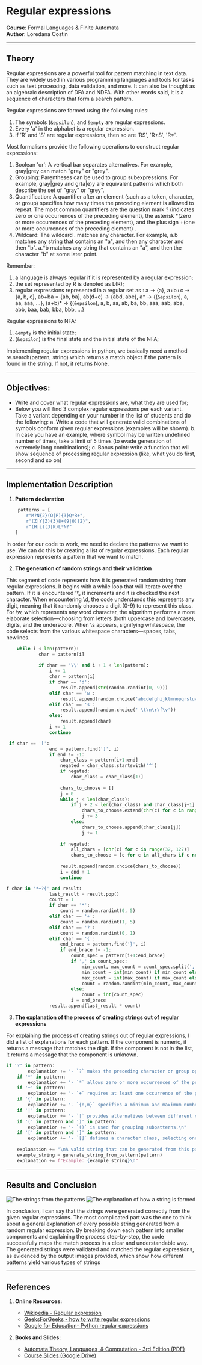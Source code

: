 # Regular expressions
**Course**: Formal Languages & Finite Automata  
**Author**: Loredana Costin

---

## Theory

Regular expressions are a powerful tool for pattern matching in text data. They are widely used in various programming languages and tools for tasks such as text processing, data validation, and more. It can also be thought as an algebraic description of DFA and NDFA. With other words said, it is a sequence of characters that form a search pattern.

Regular expressions are formed using the following rules:
1. The symbols (`&epsilon`), and `&empty` are regular expressions.
2. Every 'a' in the alphabet is a regular expression.
3. If 'R' and 'S' are regular expressions, then so are 'RS', 'R+S', 'R*'.

Most formalisms provide the following operations to construct regular expressions:
1. Boolean 'or': A vertical bar separates alternatives. For example, gray|grey can match "gray" or "grey".
2. Grouping: Parentheses can be used to group subexpressions. For example, gray|grey and gr(a|e)y are equivalent patterns which both describe the set of "gray" or "grey".
3. Quantification: A quantifier after an element (such as a token, character, or group) specifies how many times the preceding element is allowed to repeat. The most common quantifiers are the question mark ? (indicates zero or one occurrences of the preceding element), the asterisk *(zero or more occurrences of the preceding element), and the plus sign +(one or more occurrences of the preceding element) .
4. Wildcard: The wildcard . matches any character. For example, a.b matches any string that contains an "a", and then any character and then "b". a.*b matches any string that contains an "a", and then the character "b" at some later point.

Remember: 
1. a language is always regular if it is represented by a regular expression;
2. the set represented by R is denoted as L(R);
3. regular expressions represented in a regular set as : a -> {a}, a+b+c -> {a, b, c}, ab+ba = {ab, ba},
ab(d+e) -> {abd, abe}, a* -> {(`&epsilon`), a, aa, aaa, ...}, (a+b)* -> {(`&epsilon`), a, b, aa, ab, ba, bb, aaa, aab, aba, abb, baa, bab, bba, bbb, ...}


Regular expressions to NFA:
1. `&empty` is the initial state;
2. (`&epsilon`) is the final state and the initial state of the NFA;

Implementing regular expressions in python, we basically need a method re.search(pattern, string) which returns a match object if the pattern is found in the string. If not, it returns None.

---

## Objectives:

- Write and cover what regular expressions are, what they are used for;
- Below you will find 3 complex regular expressions per each variant. Take a variant depending on your number in the list of students and do the following:
    a. Write a code that will generate valid combinations of symbols conform given regular expressions (examples will be shown).
    b. In case you have an example, where symbol may be written undefined number of times, take a limit of 5 times (to evade generation of extremely long combinations);
    c. Bonus point: write a function that will show sequence of processing regular expression (like, what you do first, second and so on)
---

## Implementation Description

1. **Pattern declaration**  
   

    ```python
     patterns = [
        r"M?N{2}(O|P){3}Q*R+",
        r"(Z|Y|Z){3}8+(9|0){2}",
        r"(H|i)(J|K)L*N?"
    ]
    ```
In order for our code to work, we need to declare the patterns we want to use. We can do this by creating a list of regular expressions. Each regular expression represents a pattern that we want to match.

2. **The generation of random strings and their validation**

This segment of code represents how it is generated random string from regular expressions. It begins with a while loop that will iterate over the pattern. If it is encountered '\\', it increments and it is checked the next character. When encountering \d, the code understands this represents any digit, meaning that it randomly chooses a digit (0-9) to represent this class. For \w, which represents any word character, the algorithm performs a more elaborate selection—choosing from letters (both uppercase and lowercase), digits, and the underscore. When \s appears, signifying whitespace, the code selects from the various whitespace characters—spaces, tabs, newlines.


```python
    while i < len(pattern):
            char = pattern[i]
            
            if char == '\\' and i + 1 < len(pattern):
                i += 1
                char = pattern[i]
                if char == 'd':  
                    result.append(str(random.randint(0, 9)))
                elif char == 'w': 
                    result.append(random.choice('abcdefghijklmnopqrstuvwxyzABCDEFGHIJKLMNOPQRSTUVWXYZ0123456789_'))
                elif char == 's':  
                    result.append(random.choice(' \t\n\r\f\v'))
                else:  
                    result.append(char)
                i += 1
                continue
```


```python
 if char == '[':
                end = pattern.find(']', i)
                if end != -1:
                    char_class = pattern[i+1:end]
                    negated = char_class.startswith('^')
                    if negated:
                        char_class = char_class[1:]
                    
                    chars_to_choose = []
                    j = 0
                    while j < len(char_class):
                        if j + 2 < len(char_class) and char_class[j+1] == '-':
                            chars_to_choose.extend(chr(c) for c in range(ord(char_class[j]), ord(char_class[j+2]) + 1))
                            j += 3
                        else:
                            chars_to_choose.append(char_class[j])
                            j += 1
                    
                    if negated:
                        all_chars = [chr(c) for c in range(32, 127)]
                        chars_to_choose = [c for c in all_chars if c not in chars_to_choose]
                    
                    result.append(random.choice(chars_to_choose))
                    i = end + 1
                    continue
```

```python
f char in '*+?{' and result:
                last_result = result.pop()
                count = 1
                if char == '*':
                    count = random.randint(0, 5)
                elif char == '+':
                    count = random.randint(1, 5)
                elif char == '?':
                    count = random.randint(0, 1)
                elif char == '{':
                    end_brace = pattern.find('}', i)
                    if end_brace != -1:
                        count_spec = pattern[i+1:end_brace]
                        if ',' in count_spec:
                            min_count, max_count = count_spec.split(',')
                            min_count = int(min_count) if min_count else 0
                            max_count = int(max_count) if max_count else 10
                            count = random.randint(min_count, max_count)
                        else:
                            count = int(count_spec)
                        i = end_brace
                result.append(last_result * count)
```
    
3. **The explanation of the process of creating strings out of regular expressions**

For explaining the process of creating strings out of regular expressions, I did a list of explanations for each pattern. If the component is numeric, it returns a message that matches the digit. If the component is not in the list, it returns a message that the component is unknown.

```python
if '?' in pattern:
        explanation += "- `?` makes the preceding character or group optional.\n"
    if '*' in pattern:
        explanation += "- `*` allows zero or more occurrences of the preceding character or group.\n"
    if '+' in pattern:
        explanation += "- `+` requires at least one occurrence of the preceding character or group.\n"
    if '{' in pattern:
        explanation += "- `{n,m}` specifies a minimum and maximum number of repetitions.\n"
    if '|' in pattern:
        explanation += "- `|` provides alternatives between different characters or groups.\n"
    if '(' in pattern and ')' in pattern:
        explanation += "- `()` is used for grouping subpatterns.\n"
    if '[' in pattern and ']' in pattern:
        explanation += "- `[]` defines a character class, selecting one character from the given options.\n"
    
    explanation += "\nA valid string that can be generated from this pattern:\n"
    example_string = generate_string_from_pattern(pattern)
    explanation += f"Example: {example_string}\n"
```




---
## Results and Conclusion
![The strings from the  patterns](outputs/lab4-1.png)
![The explanation of how a string is formed](outputs/lab4-2.png)

In conclusion, I can say that the strings were generated correctly from the given regular expressions. The most complicated part was the one to think about a general explanation of every possible string generated from a random regular expression. By breaking down each pattern into smaller components and explaining the process step-by-step, the code successfully maps the match process in a clear and understandable way. The generated strings were validated and matched the regular expressions, as evidenced by the output images provided, which show how different patterns yield various types of strings


---
## References  

1. **Online Resources:**  
   - [Wikipedia - Regular expression](https://en.wikipedia.org/wiki/Regular_expression#Implementations_and_running_times)  
   - [GeeksForGeeks - how to write regular expressions](https://www.geeksforgeeks.org/write-regular-expressions/)  
   -  [Google for Education- Python regular expressions](https://developers.google.com/edu/python/regular-expressions)

2. **Books and Slides:**  
   - [Automata Theory, Languages, & Computation - 3rd Edition (PDF)](https://mrce.in/ebooks/Automata%20Theory,%20Languages,%20&%20Computation%20Introduction%203rd%20Ed.pdf)  
   - [Course Slides (Google Drive)](https://drive.google.com/file/d/1UuQZz-xybc4JhTnm_RgCvybvmnrqGfG2/view)  
